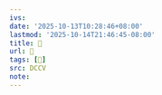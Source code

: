 ```yaml
---
ivs:
date: '2025-10-13T10:28:46+08:00'
lastmod: '2025-10-14T21:46:45-08:00'
title: 􄔼
url: 􄔼
tags: [𣟉]
src: DCCV
note:
---
```

